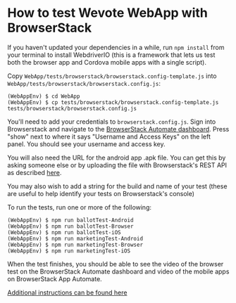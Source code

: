 # How to test Wevote WebApp with BrowserStack

If you haven't updated your dependencies in a while, run `npm install` from your terminal to install WebdriverIO (this is a framework that lets us test both the browser app and Cordova mobile apps with a single script). 

Copy `WebApp/tests/browserstack/browserstack.config-template.js` into `WebApp/tests/browserstack/browserstack.config.js`:

    (WebAppEnv) $ cd WebApp
    (WebAppEnv) $ cp tests/browserstack/browserstack.config-template.js tests/browserstack/browserstack.config.js

You'll need to add your credentials to `browserstack.config.js`. Sign into Browserstack and navigate to the [BrowserStack Automate dashboard](https://automate.browserstack.com/). Press "show" next to where it says "Username and Access Keys" on the left panel. You should see your username and access key.

You will also need the URL for the android app .apk file. You can get this by asking someone else or by uploading the file with Browserstack's REST API as described [here](https://www.browserstack.com/app-automate/rest-api?framework=appium).

You may also wish to add a string for the build and name of your test (these are useful to help identify your tests on Browserstack's console)

To run the tests, run one or more of the following:

    (WebAppEnv) $ npm run ballotTest-Android
    (WebAppEnv) $ npm run ballotTest-Browser
    (WebAppEnv) $ npm run ballotTest-iOS
    (WebAppEnv) $ npm run marketingTest-Android
    (WebAppEnv) $ npm run marketingTest-Browser
    (WebAppEnv) $ npm run marketingTest-iOS

When the test finishes, you should be able to see the video of the browser test on the BrowserStack Automate dashboard and video of the mobile apps on BrowserStack App Automate.

[Additional instructions can be found here](../../docs/testing/README_TESTING.md) 
